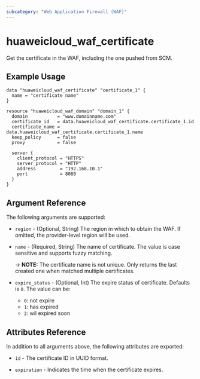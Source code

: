 ```yaml
---
subcategory: "Web Application Firewall (WAF)"
---
```


# huaweicloud_waf_certificate

Get the certificate in the WAF, including the one pushed from SCM.


## Example Usage

```hcl
data "huaweicloud_waf_certificate" "certificate_1" {
  name = "certificate name"
}

resource "huaweicloud_waf_domain" "domain_1" {
  domain           = "www.domainname.com"
  certificate_id   = data.huaweicloud_waf_certificate.certificate_1.id
  certificate_name = data.huaweicloud_waf_certificate.certificate_1.name
  keep_policy      = false
  proxy            = false

  server {
    client_protocol = "HTTPS"
    server_protocol = "HTTP"
    address         = "192.168.10.1"
    port            = 8080
  }
}
```
## Argument Reference

The following arguments are supported:

* `region` - (Optional, String) The region in which to obtain the WAF. If omitted, the provider-level region will be used.
 
* `name` - (Required, String) The name of certificate. The value is case sensitive and supports fuzzy matching.
  
  -> **NOTE:** The certificate name is not unique. Only returns the last created one when matched multiple certificates.

* `expire_status` - (Optional, Int) The expire status of certificate. Defaults is `0`.
  The value can be:
  * `0`: not expire
  * `1`: has expired
  * `2`: wil expired soon
  

## Attributes Reference

In addition to all arguments above, the following attributes are exported:

* `id` - The certificate ID in UUID format.

* `expiration` - Indicates the time when the certificate expires.
